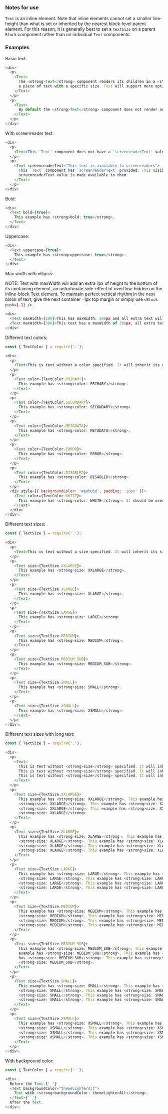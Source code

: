 ### Notes for use

`Text` is an inline element. Note that inline elements cannot set a smaller line-height than what is set or inherited by the nearest block-level parent element. For this reason, it is generally best to set a `textSize` on a parent `Block` component rather than on individual `Text` components.

### Examples

Basic text:

```js { "props": { "data-description": "basic" } }
<div>
  <p>
    <Text>
      The <strong>Text</strong> component renders its children in a <strong>span</strong>. It's a convenient way to render
      a piece of text with a specific size. Text will support more options in the future.
    </Text>
  </p>
  <p>
    <Text>
      By default the <strong>Text</strong> component does not render any styling so it can inherit styles of its parent.
    </Text>
  </p>
</div>
```

With screenreader text:

```js { "props": { "data-description": "with screenreader text" } }
<div>
  <p>
    <Text>This `Text` component does not have a `screenreaderText` value provided.</Text>
  </p>
  <p>
    <Text screenreaderText="This text is available to screenreaders">
      This `Text` component has `screenreaderText` provided. This visible text is hidden from screenreaders while the
      screenreaderText value is made available to them.
    </Text>
  </p>
</div>
```

Bold:

```js { "props": { "data-description": "bold" } }
<div>
  <Text bold={true}>
    This example has <strong>bold: true</strong>.
  </Text>
</div>
```

Uppercase:

```js { "props": { "data-description": "uppercase" } }
<div>
  <Text uppercase={true}>
    This example has <strong>uppercase: true</strong>.
  </Text>
</div>
```

Max width with ellipsis:

NOTE: Text with maxWidth will add an extra 1px of height to the bottom of its containing element, an unfortunate side-effect of overflow-hidden on the inline-block Text element. To maintain perfect vertical rhythm in the next block of text, give the next container -1px top margin or simply use `<Block push={-1} />`.

```js { "props": { "data-description": "max width with ellipsis" } }
<div>
  <Text maxWidth={200}>This has maxWidth: 200px and all extra text will be hidden.</Text>
  <Text maxWidth={300}>This text has a maxWidth of 300px, all extra text will also be hidden.</Text>
</div>
```

Different text colors:

```js { "props": { "data-description": "colors" } }
const { TextColor } = require('.');

<div>
  <p>
    <Text>This is text without a color specified. It will inherit its color from its parent.</Text>
  </p>
  <p>
    <Text color={TextColor.PRIMARY}>
      This example has <strong>color: PRIMARY</strong>.
    </Text>
  </p>
  <p>
    <Text color={TextColor.SECONDARY}>
      This example has <strong>color: SECONDARY</strong>.
    </Text>
  </p>
  <p>
    <Text color={TextColor.METADATA}>
      This example has <strong>color: METADATA</strong>.
    </Text>
  </p>
  <p>
    <Text color={TextColor.ERROR}>
      This example has <strong>color: ERROR</strong>.
    </Text>
  </p>
  <p>
    <Text color={TextColor.DISABLED}>
      This example has <strong>color: DISABLED</strong>.
    </Text>
  </p>
  <div style={{ backgroundColor: '#a8b0bd', padding: '16px' }}>
    <Text color={TextColor.WHITE}>
      This example has <strong>color: WHITE</strong>. It should be used where the background is a darker color.
    </Text>
  </div>
</div>;
```

Different text sizes:

```js { "props": { "data-description": "sizes" } }
const { TextSize } = require('.');

<div>
  <p>
    <Text>This is text without a size specified. It will inherit its size and line-height from its parent.</Text>
  </p>
  <p>
    <Text size={TextSize.XXLARGE}>
      This example has <strong>size: XXLARGE</strong>.
    </Text>
  </p>
  <p>
    <Text size={TextSize.XLARGE}>
      This example has <strong>size: XLARGE</strong>.
    </Text>
  </p>
  <p>
    <Text size={TextSize.LARGE}>
      This example has <strong>size: LARGE</strong>.
    </Text>
  </p>
  <p>
    <Text size={TextSize.MEDIUM}>
      This example has <strong>size: MEDIUM</strong>.
    </Text>
  </p>
  <p>
    <Text size={TextSize.MEDIUM_SUB}>
      This example has <strong>size: MEDIUM_SUB</strong>.
    </Text>
  </p>
  <p>
    <Text size={TextSize.SMALL}>
      This example has <strong>size: SMALL</strong>.
    </Text>
  </p>
  <p>
    <Text size={TextSize.XSMALL}>
      This example has <strong>size: XSMALL</strong>.
    </Text>
  </p>
</div>;
```

Different text sizes with long text:

```js { "props": { "data-description": "sizes long" } }
const { TextSize } = require('.');

<div>
  <p>
    <Text>
      This is text without <strong>size</strong> specified. It will inherit its size and line-height from its parent.
      This is text without <strong>size</strong> specified. It will inherit its size and line-height from its parent.
      This is text without <strong>size</strong> specified. It will inherit its size and line-height from its parent.
    </Text>
  </p>
  <p>
    <Text size={TextSize.XXLARGE}>
      This example has <strong>size: XXLARGE</strong>. This example has <strong>size: XXLARGE</strong>. This example has{' '}
      <strong>size: XXLARGE</strong>. This example has <strong>size: XXLARGE</strong>. This example has{' '}
      <strong>size: XXLARGE</strong>. This example has <strong>size: XXLARGE</strong>. This example has{' '}
      <strong>size: XXLARGE</strong>.
    </Text>
  </p>
  <p>
    <Text size={TextSize.XLARGE}>
      This example has <strong>size: XLARGE</strong>. This example has <strong>size: XLARGE</strong>. This example has{' '}
      <strong>size: XLARGE</strong>. This example has <strong>size: XLARGE</strong>. This example has{' '}
      <strong>size: XLARGE</strong>. This example has <strong>size: XLARGE</strong>. This example has{' '}
      <strong>size: XLARGE</strong>. This example has <strong>size: XLARGE</strong>.
    </Text>
  </p>
  <p>
    <Text size={TextSize.LARGE}>
      This example has <strong>size: LARGE</strong>. This example has <strong>size: LARGE</strong>. This example has{' '}
      <strong>size: LARGE</strong>. This example has <strong>size: LARGE</strong>. This example has{' '}
      <strong>size: LARGE</strong>. This example has <strong>size: LARGE</strong>. This example has{' '}
      <strong>size: LARGE</strong>. This example has <strong>size: LARGE</strong>.
    </Text>
  </p>
  <p>
    <Text size={TextSize.MEDIUM}>
      This example has <strong>size: MEDIUM</strong>. This example has <strong>size: MEDIUM</strong>. This example has{' '}
      <strong>size: MEDIUM</strong>. This example has <strong>size: MEDIUM</strong>. This example has{' '}
      <strong>size: MEDIUM</strong>. This example has <strong>size: MEDIUM</strong>. This example has{' '}
      <strong>size: MEDIUM</strong>. This example has <strong>size: MEDIUM</strong>.
    </Text>
  </p>
  <p>
    <Text size={TextSize.MEDIUM_SUB}>
      This example has <strong>size: MEDIUM_SUB</strong>. This example has <strong>size: MEDIUM_SUB</strong>. This
      example has <strong>size: MEDIUM_SUB</strong>. This example has <strong>size: MEDIUM_SUB</strong>. This example
      has <strong>size: MEDIUM_SUB</strong>. This example has <strong>size: MEDIUM_SUB</strong>. This example has{' '}
      <strong>size: MEDIUM_SUB</strong>.
    </Text>
  </p>
  <p>
    <Text size={TextSize.SMALL}>
      This example has <strong>size: SMALL</strong>. This example has <strong>size: SMALL</strong>. This example has{' '}
      <strong>size: SMALL</strong>. This example has <strong>size: SMALL</strong>. This example has{' '}
      <strong>size: SMALL</strong>. This example has <strong>size: SMALL</strong>. This example has{' '}
      <strong>size: SMALL</strong>. This example has <strong>size: SMALL</strong>.
    </Text>
  </p>
  <p>
    <Text size={TextSize.XSMALL}>
      This example has <strong>size: XSMALL</strong>. This example has <strong>size: XSMALL</strong>. This example has{' '}
      <strong>size: XSMALL</strong>. This example has <strong>size: XSMALL</strong>. This example has{' '}
      <strong>size: XSMALL</strong>. This example has <strong>size: XSMALL</strong>. This example has{' '}
      <strong>size: XSMALL</strong>. This example has <strong>size: XSMALL</strong>.
    </Text>
  </p>
</div>;
```

With background color:

```js { "props": { "data-description": "background-color" } }
const { TextColor } = require('.');

<div>
  Before the Text.{' '}
  <Text backgroundColor="themeLighterAlt">
    Text with <strong>backgroundColor: themeLighterAlt</strong>.
  </Text>{' '}
  After the Text.
</div>;
```
